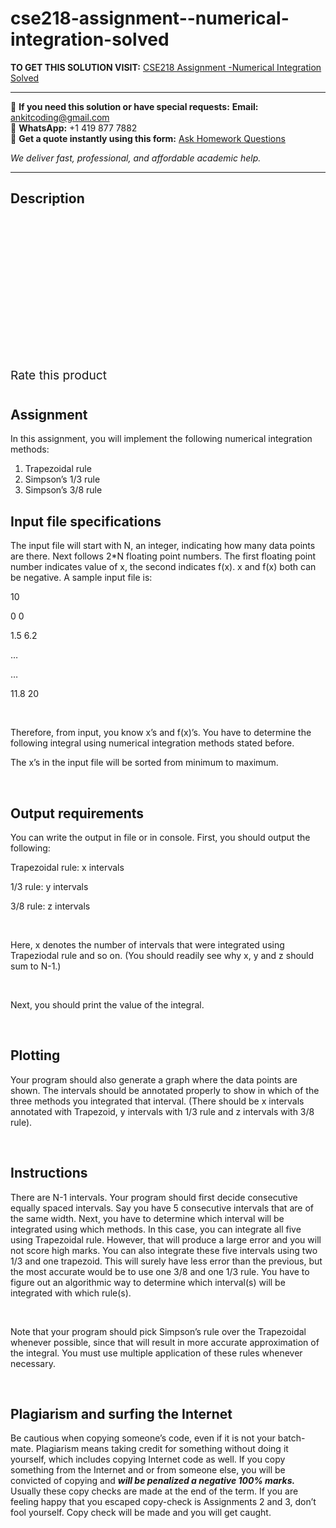 # cse218-assignment--numerical-integration-solved
**TO GET THIS SOLUTION VISIT:** [CSE218 Assignment -Numerical Integration Solved](https://www.ankitcodinghub.com/product/cse218-assignment-numerical-integration-solved/)


---

📩 **If you need this solution or have special requests:** **Email:** ankitcoding@gmail.com  
📱 **WhatsApp:** +1 419 877 7882  
📄 **Get a quote instantly using this form:** [Ask Homework Questions](https://www.ankitcodinghub.com/services/ask-homework-questions/)

*We deliver fast, professional, and affordable academic help.*

---

<h2>Description</h2>



<div class="kk-star-ratings kksr-auto kksr-align-center kksr-valign-top" data-payload="{&quot;align&quot;:&quot;center&quot;,&quot;id&quot;:&quot;96872&quot;,&quot;slug&quot;:&quot;default&quot;,&quot;valign&quot;:&quot;top&quot;,&quot;ignore&quot;:&quot;&quot;,&quot;reference&quot;:&quot;auto&quot;,&quot;class&quot;:&quot;&quot;,&quot;count&quot;:&quot;0&quot;,&quot;legendonly&quot;:&quot;&quot;,&quot;readonly&quot;:&quot;&quot;,&quot;score&quot;:&quot;0&quot;,&quot;starsonly&quot;:&quot;&quot;,&quot;best&quot;:&quot;5&quot;,&quot;gap&quot;:&quot;4&quot;,&quot;greet&quot;:&quot;Rate this product&quot;,&quot;legend&quot;:&quot;0\/5 - (0 votes)&quot;,&quot;size&quot;:&quot;24&quot;,&quot;title&quot;:&quot;CSE218 Assignment -Numerical Integration Solved&quot;,&quot;width&quot;:&quot;0&quot;,&quot;_legend&quot;:&quot;{score}\/{best} - ({count} {votes})&quot;,&quot;font_factor&quot;:&quot;1.25&quot;}">

<div class="kksr-stars">

<div class="kksr-stars-inactive">
            <div class="kksr-star" data-star="1" style="padding-right: 4px">


<div class="kksr-icon" style="width: 24px; height: 24px;"></div>
        </div>
            <div class="kksr-star" data-star="2" style="padding-right: 4px">


<div class="kksr-icon" style="width: 24px; height: 24px;"></div>
        </div>
            <div class="kksr-star" data-star="3" style="padding-right: 4px">


<div class="kksr-icon" style="width: 24px; height: 24px;"></div>
        </div>
            <div class="kksr-star" data-star="4" style="padding-right: 4px">


<div class="kksr-icon" style="width: 24px; height: 24px;"></div>
        </div>
            <div class="kksr-star" data-star="5" style="padding-right: 4px">


<div class="kksr-icon" style="width: 24px; height: 24px;"></div>
        </div>
    </div>

<div class="kksr-stars-active" style="width: 0px;">
            <div class="kksr-star" style="padding-right: 4px">


<div class="kksr-icon" style="width: 24px; height: 24px;"></div>
        </div>
            <div class="kksr-star" style="padding-right: 4px">


<div class="kksr-icon" style="width: 24px; height: 24px;"></div>
        </div>
            <div class="kksr-star" style="padding-right: 4px">


<div class="kksr-icon" style="width: 24px; height: 24px;"></div>
        </div>
            <div class="kksr-star" style="padding-right: 4px">


<div class="kksr-icon" style="width: 24px; height: 24px;"></div>
        </div>
            <div class="kksr-star" style="padding-right: 4px">


<div class="kksr-icon" style="width: 24px; height: 24px;"></div>
        </div>
    </div>
</div>


<div class="kksr-legend" style="font-size: 19.2px;">
            <span class="kksr-muted">Rate this product</span>
    </div>
    </div>
<h1></h1>
<h2>Assignment</h2>
In this assignment, you will implement the following numerical integration methods:

<ol>
<li>Trapezoidal rule</li>
<li>Simpson’s 1/3 rule</li>
<li>Simpson’s 3/8 rule</li>
</ol>
<h2>Input file specifications</h2>
The input file will start with N, an integer, indicating how many data points are there. Next follows 2*N floating point numbers. The first floating point number indicates value of x, the second indicates f(x). x and f(x) both can be negative. A sample input file is:

10

0 0

1.5 6.2

…

…

11.8 20

&nbsp;

Therefore, from input, you know x’s and f(x)’s. You have to determine the following integral using numerical integration methods stated before.

The x’s in the input file will be sorted from minimum to maximum.

&nbsp;

<h2>Output requirements</h2>
You can write the output in file or in console. First, you should output the following:

Trapezoidal rule: x intervals

1/3 rule: y intervals

3/8 rule: z intervals

&nbsp;

Here, x denotes the number of intervals that were integrated using Trapeziodal rule and so on. (You should readily see why x, y and z should sum to N-1.)

&nbsp;

Next, you should print the value of the integral.

&nbsp;

<h2>Plotting</h2>
Your program should also generate a graph where the data points are shown. The intervals should be annotated properly to show in which of the three methods you integrated that interval. (There should be x intervals annotated with Trapezoid, y intervals with 1/3 rule and z intervals with 3/8 rule).

&nbsp;

<h2>Instructions</h2>
There are N-1 intervals. Your program should first decide consecutive equally spaced intervals. Say you have 5 consecutive intervals that are of the same width. Next, you have to determine which interval will be integrated using which methods. In this case, you can integrate all five using Trapezoidal rule. However, that will produce a large error and you will not score high marks. You can also integrate these five intervals using two 1/3 and one trapezoid. This will surely have less error than the previous, but the most accurate would be to use one 3/8 and one 1/3 rule. You have to figure out an algorithmic way to determine which interval(s) will be integrated with which rule(s).

&nbsp;

Note that your program should pick Simpson’s rule over the Trapezoidal whenever possible, since that will result in more accurate approximation of the integral. You must use multiple application of these rules whenever necessary.

&nbsp;

<h2>Plagiarism and surfing the Internet</h2>
Be cautious when copying someone’s code, even if it is not your batch-mate. Plagiarism means taking credit for something without doing it yourself, which includes copying Internet code as well. If you copy something from the Internet and or from someone else, you will be convicted of copying and <strong><em>will be penalized a negative 100% marks.</em></strong> Usually these copy checks are made at the end of the term. If you are feeling happy that you escaped copy-check is Assignments 2 and 3, don’t fool yourself. Copy check will be made and you will get caught.

&nbsp;
